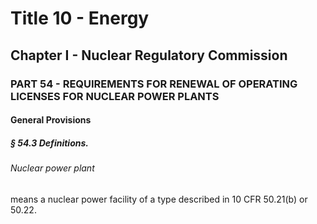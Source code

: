 
# Title 10 - Energy
## Chapter I - Nuclear Regulatory Commission
### PART 54 - REQUIREMENTS FOR RENEWAL OF OPERATING LICENSES FOR NUCLEAR POWER PLANTS
#### General Provisions
##### § 54.3 Definitions.
###### Nuclear power plant

means a nuclear power facility of a type described in 10 CFR 50.21(b) or 50.22.
